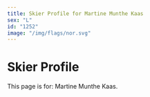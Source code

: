 ```yaml
---
title: Skier Profile for Martine Munthe Kaas
sex: "L"
id: "1252"
image: "/img/flags/nor.svg" 
---
```


# Skier Profile

This page is for: Martine Munthe Kaas.
    
